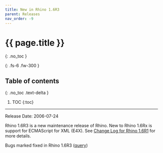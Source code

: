 ```yaml
---
title: New in Rhino 1.6R3
parent: Releases
nav_order: -9
---
```


# {{ page.title }}
{: .no_toc }

{: .fs-6 .fw-300 }

## Table of contents
{: .no_toc .text-delta }

1. TOC
{:toc}

---
Release Date: 2006-07-24

Rhino 1.6R3 is a new maintenance release of Rhino. New to Rhino 1.6Rx is support for ECMAScript for XML (E4X). See [Change Log for Rhino 1.6R1](new_in_rhino_1.6r1.md) for more details.

Bugs marked fixed in Rhino 1.6R3 ([query](https://bugzilla.mozilla.org/buglist.cgi?query_format=advanced&short_desc_type=allwordssubstr&short_desc=&product=Rhino%20graveyard&long_desc_type=substring&long_desc=&bug_file_loc_type=allwordssubstr&bug_file_loc=&status_whiteboard_type=allwordssubstr&status_whiteboard=&keywords_type=allwords&keywords=&resolution=FIXED&emailassigned_to1=1&emailtype1=exact&email1=&emailassigned_to2=1&emailreporter2=1&emailqa_contact2=1&emailtype2=exact&email2=&bugidtype=include&bug_id=&votes=&chfieldfrom=2005-08-22&chfieldto=2006-07-24&chfield=resolution&chfieldvalue=FIXED&cmdtype=doit&order=Reuse+same+sort+as+last+time&field0-0-0=noop&type0-0-0=noop&value0-0-0=))